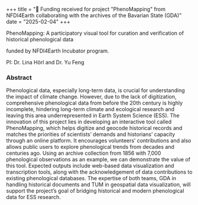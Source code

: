 +++
title = "🎯 Funding received for project "PhenoMapping" from NFDI4Earth collaborating with the archives of the Bavarian State (GDA)"
date = "2025-02-04"
+++

PhenoMapping: A participatory visual tool for curation and verification of historical phenological data

<!--more-->

funded by NFDI4Earth Incubator program.

PI: Dr. Lina Hörl and Dr. Yu Feng

### Abstract

Phenological data, especially long-term data, is crucial for understanding the impact of climate change. However, due to the lack of digitization, comprehensive phenological data from before the 20th century is highly incomplete, hindering long-term climate and ecological research and leaving this area underrepresented in Earth System Science (ESS). The innovation of this project lies in developing an interactive tool called PhenoMapping, which helps digitize and geocode historical records and matches the priorities of scientists’ demands and historians’ capacity through an online platform. It encourages volunteers’ contributions and also allows public users to explore phenological trends from decades and centuries ago. Using an archive collection from 1856 with 7,000 phenological observations as an example, we can demonstrate the value of this tool. Expected outputs include web-based data visualization and transcription tools, along with the acknowledgement of data contributions to existing phenological databases. The expertise of both teams, GDA in handling historical documents and TUM in geospatial data visualization, will support the project’s goal of bridging historical and modern phenological data for ESS research.